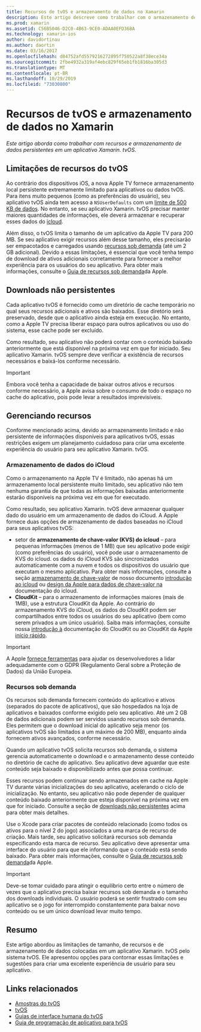 ```yaml
---
title: Recursos de tvOS e armazenamento de dados no Xamarin
description: Este artigo descreve como trabalhar com o armazenamento de dados de recursos e persistentes em um aplicativo tvOS criado com o Xamarin. Ele aborda o armazenamento de dados do iCloud e recursos sob demanda.
ms.prod: xamarin
ms.assetid: C56B5046-D2C0-4B63-9CE0-ADAA0EFD368A
ms.technology: xamarin-ios
author: davidortinau
ms.author: daortin
ms.date: 03/16/2017
ms.openlocfilehash: d84752afd5579216272895f750522a8f38ece34a
ms.sourcegitcommit: 2fbe4932a319af4ebc829f65eb1fb1816ba305d3
ms.translationtype: MT
ms.contentlocale: pt-BR
ms.lasthandoff: 10/29/2019
ms.locfileid: "73030800"
---
```

# <a name="tvos-resources-and-data-storage-in-xamarin"></a>Recursos de tvOS e armazenamento de dados no Xamarin

_Este artigo aborda como trabalhar com recursos e armazenamento de dados persistentes em um aplicativo Xamarin. tvOS._

<a name="tvOS-Resource-Limitations" />

## <a name="tvos-resource-limitations"></a>Limitações de recursos do tvOS

Ao contrário dos dispositivos iOS, a nova Apple TV fornece armazenamento local persistente extremamente limitado para aplicativos ou dados tvOS. Para itens muito pequenos (como as preferências do usuário), seu aplicativo tvOS ainda tem acesso a `NSUserDefaults` com um [limite de 500 KB de dados](https://forums.developer.apple.com/message/50696#50696). No entanto, se seu aplicativo Xamarin. tvOS precisar manter maiores quantidades de informações, ele deverá armazenar e recuperar esses dados do [icloud](#iCloud-Data-Storage).

Além disso, o tvOS limita o tamanho de um aplicativo da Apple TV para 200 MB. Se seu aplicativo exigir recursos além desse tamanho, eles precisarão ser empacotados e carregados usando [recursos sob demanda](#On-Demand-Resources) (até um 2 GB adicional). Devido a essas limitações, é essencial que você tenha tempo de download de ativos adicionais corretamente para fornecer a melhor experiência para os usuários do seu aplicativo. Para obter mais informações, consulte o [Guia de recursos sob demanda](https://developer.apple.com/library/prerelease/tvos/documentation/FileManagement/Conceptual/On_Demand_Resources_Guide/index.html#//apple_ref/doc/uid/TP40015083)da Apple.

<a name="Non-Persistent-Downloads" />

## <a name="non-persistent-downloads"></a>Downloads não persistentes

Cada aplicativo tvOS é fornecido como um diretório de cache temporário no qual seus recursos adicionais e ativos são baixados. Esse diretório será preservado, desde que o aplicativo ainda esteja em execução. No entanto, como a Apple TV precisa liberar espaço para outros aplicativos ou uso do sistema, esse cache pode ser excluído.

Como resultado, seu aplicativo não poderá contar com o conteúdo baixado anteriormente que está disponível na próxima vez em que for iniciado. Seu aplicativo Xamarin. tvOS sempre deve verificar a existência de recursos necessários e baixá-los conforme necessário.

> [!IMPORTANT]
> Embora você tenha a capacidade de baixar outros ativos e recursos conforme necessário, a Apple avisa sobre o consumo de todo o espaço no cache do aplicativo, pois pode levar a resultados imprevisíveis.

<a name="Managing-Resources" />

## <a name="managing-resources"></a>Gerenciando recursos

Conforme mencionado acima, devido ao armazenamento limitado e não persistente de informações disponíveis para aplicativos tvOS, essas restrições exigem um planejamento cuidadoso para criar uma excelente experiência do usuário para seu aplicativo Xamarin. tvOS.

<a name="iCloud-Data-Storage" />

### <a name="icloud-data-storage"></a>Armazenamento de dados do iCloud

Como o armazenamento na Apple TV é limitado, não apenas há um armazenamento local persistente muito limitado, seu aplicativo não tem nenhuma garantia de que todas as informações baixadas anteriormente estarão disponíveis na próxima vez em que for executado.

Como resultado, seu aplicativo Xamarin. tvOS deve armazenar qualquer dado do usuário em um armazenamento de dados do iCloud. A Apple fornece duas opções de armazenamento de dados baseadas no iCloud para seus aplicativos tvOS:

- setor de **armazenamento de chave-valor (KVS) do icloud** – para pequenas informações (menos de 1 MB) que seu aplicativo pode exigir (como preferências do usuário), você pode usar o armazenamento de KVS do icloud. os dados do iCloud KVS são sincronizados automaticamente com a nuvem e todos os dispositivos do usuário que executam o mesmo aplicativo. Para obter mais informações, consulte a seção [armazenamento de chave-valor](~/ios/data-cloud/introduction-to-icloud.md) de nosso documento [introdução ao icloud](~/ios/data-cloud/introduction-to-icloud.md) ou [design da Apple para dados de chave-valor na](https://developer.apple.com/library/prerelease/tvos/documentation/General/Conceptual/iCloudDesignGuide/Chapters/DesigningForKey-ValueDataIniCloud.html#//apple_ref/doc/uid/TP40012094-CH7) documentação do icloud.
- **CloudKit** – para o armazenamento de informações maiores (mais de 1MB), use a estrutura CloudKit da Apple. Ao contrário do armazenamento KVS do iCloud, os dados do CloudKit podem ser compartilhados entre todos os usuários do seu aplicativo (bem como serem privados a um único usuário). Saiba mais informações, consulte nossa [introdução à](~/ios/data-cloud/intro-to-cloudkit.md) documentação do CloudKit ou ao CloudKit da Apple [início rápido](https://developer.apple.com/library/prerelease/tvos/documentation/DataManagement/Conceptual/CloudKitQuickStart/Introduction/Introduction.html#//apple_ref/doc/uid/TP40014987).

> [!IMPORTANT]
> A Apple [fornece ferramentas](https://developer.apple.com/support/allowing-users-to-manage-data/) para ajudar os desenvolvedores a lidar adequadamente com o GDPR (Regulamento Geral sobre a Proteção de Dados) da União Europeia.

<a name="On-Demand-Resources" />

### <a name="on-demand-resources"></a>Recursos sob demanda

Os recursos sob demanda fornecem conteúdo do aplicativo e ativos (separados do pacote de aplicativos), que são hospedados na loja de aplicativos e baixados conforme exigido pelo seu aplicativo. Até um 2 GB de dados adicionais podem ser servidos usando recursos sob demanda. Eles permitem que o download inicial do aplicativo seja menor (os aplicativos tvOS são limitados a um máximo de 200 MB), enquanto ainda fornecem ativos avançados, conforme necessário.

Quando um aplicativo tvOS solicita recursos sob demanda, o sistema gerencia automaticamente o download e o armazenamento desse conteúdo no diretório de cache do aplicativo. Seu aplicativo deve aguardar que este conteúdo seja baixado e disponibilizado antes que possa continuar.

Esses recursos podem continuar sendo armazenados em cache na Apple TV durante várias inicializações do seu aplicativo, acelerando o ciclo de inicialização. No entanto, seu aplicativo não pode depender de qualquer conteúdo baixado anteriormente que esteja disponível na próxima vez em que for iniciado. Consulte a seção de [downloads não persistentes](#Non-Persistent-Downloads) acima para obter mais detalhes.

Use o Xcode para criar pacotes de conteúdo relacionado (como todos os ativos para o nível 2 do jogo) associados a uma marca de recurso de criação. Mais tarde, seu aplicativo solicitará recursos sob demanda especificando esta marca de recurso. Seu aplicativo deve apresentar uma interface do usuário para que ele informando que o conteúdo está sendo baixado. Para obter mais informações, consulte o [Guia de recursos sob demanda](https://developer.apple.com/library/prerelease/tvos/documentation/FileManagement/Conceptual/On_Demand_Resources_Guide/index.html#//apple_ref/doc/uid/TP40015083)da Apple.

> [!IMPORTANT]
> Deve-se tomar cuidado para atingir o equilíbrio certo entre o número de vezes que o aplicativo precisa baixar recursos sob demanda e o tamanho dos downloads individuais. O usuário poderá se sentir frustrado com seu aplicativo se o jogo for interrompido constantemente para baixar novo conteúdo ou se um único download levar muito tempo.

<a name="Summary" />

## <a name="summary"></a>Resumo

Este artigo abordou as limitações de tamanho, de recursos e de armazenamento de dados colocadas em um aplicativo Xamarin. tvOS pelo sistema tvOS. Ele apresentou opções para contornar essas limitações e sugestões para criar uma excelente experiência de usuário para seu aplicativo.

## <a name="related-links"></a>Links relacionados

- [Amostras do tvOS](https://docs.microsoft.com/samples/browse/?products=xamarin&term=Xamarin.iOS+tvOS)
- [tvOS](https://developer.apple.com/tvos/)
- [Guias de interface humana do tvOS](https://developer.apple.com/tvos/human-interface-guidelines/)
- [Guia de programação de aplicativo para tvOS](https://developer.apple.com/library/prerelease/tvos/documentation/General/Conceptual/AppleTV_PG/)
